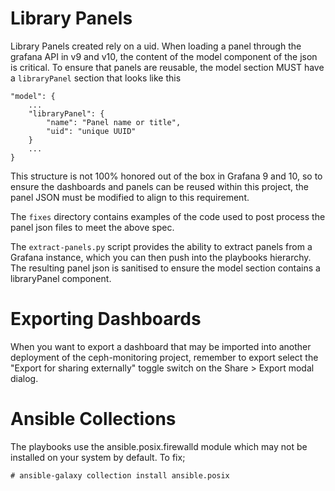 # Library Panels
Library Panels created rely on a uid. When loading a panel through the grafana API in v9 and v10, the content of the model component of the json is critical. 
To ensure that panels are reusable, the model section MUST have a ```libraryPanel``` section that looks like this

```
"model": {
    ...
    "libraryPanel": {
        "name": "Panel name or title",
        "uid": "unique UUID"
    }
    ...
}
```
This structure is not 100% honored out of the box in Grafana 9 and 10, so to ensure the dashboards and panels can be reused within this project, the panel JSON must be modified to align to this requirement.

The ```fixes``` directory contains examples of the code used to post process the panel json files to meet the above spec.

The ```extract-panels.py``` script provides the ability to extract panels from a Grafana instance, which you can then push into the playbooks hierarchy. The resulting panel json is sanitised to ensure the model section contains a libraryPanel component.

# Exporting Dashboards
When you want to export a dashboard that may be imported into another deployment of the ceph-monitoring project, remember to export select the "Export for sharing externally" toggle switch on the Share > Export modal dialog.

# Ansible Collections
The playbooks use the ansible.posix.firewalld module which may not be installed on your system by default. To fix;
```
# ansible-galaxy collection install ansible.posix
```

